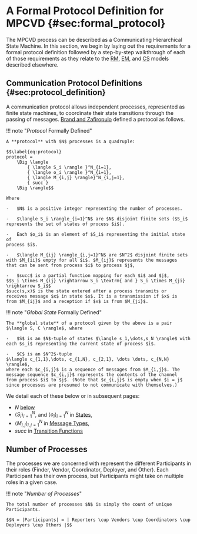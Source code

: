 # A Formal Protocol Definition for MPCVD {#sec:formal_protocol}

The MPCVD process can be described as a Communicating Hierarchical State Machine.
In this section, we begin by laying out the requirements for a formal protocol
definition followed by a step-by-step walkthrough of each of those requirements
as they relate to the [RM](/topics/process_models/rm/), [EM](/topics/process_models/em/), and [CS](/topics/process_models/cs/)
models described elsewhere.

## Communication Protocol Definitions {#sec:protocol_definition}

A communication protocol allows independent processes, represented as finite state machines, to coordinate their state 
transitions through the passing of messages. [Brand and Zafiropulo](https://doi.org/10.1145/322374.322380) defined
a protocol as follows. 

!!! note "_Protocol_ Formally Defined"

    A **protocol** with $N$ processes is a quadruple:

    $$\label{eq:protocol}
    protocol = 
        \Big \langle 
            { \langle S_i \rangle }^N_{i=1}, 
            { \langle o_i \rangle }^N_{i=1},
            { \langle M_{i,j} \rangle}^N_{i,j=1},
            { succ }
        \Big \rangle$$

    Where

    -   $N$ is a positive integer representing the number of processes.

    -   $\langle S_i \rangle_{i=1}^N$ are $N$ disjoint finite sets ($S_i$
    represents the set of states of process $i$).

    -   Each $o_i$ is an element of $S_i$ representing the initial state of
    process $i$.

    -   $\langle M_{ij} \rangle_{i,j=1}^N$ are $N^2$ disjoint finite sets
    with $M_{ii}$ empty for all $i$. $M_{ij}$ represents the messages
    that can be sent from process $i$ to process $j$,

    -   $succ$ is a partial function mapping for each $i$ and $j$,
    $$S_i \times M_{ij} \rightarrow S_i \textrm{ and } S_i \times M_{ji} \rightarrow S_i$$
    $succ(s,x)$ is the state entered after a process transmits or
    receives message $x$ in state $s$. It is a transmission if $x$ is
    from $M_{ij}$ and a reception if $x$ is from $M_{ji}$.

!!! note "_Global State_ Formally Defined"

    The **global state** of a protocol given by the above is a pair $\langle S, C \rangle$, where

    -   $S$ is an $N$-tuple of states $\langle s_1,\dots,s_N \rangle$ with
    each $s_i$ representing the current state of process $i$.

    -   $C$ is an $N^2$-tuple
    $\langle c_{1,1},\dots, c_{1,N}, c_{2,1}, \dots \dots, c_{N,N} \rangle$,
    where each $c_{i,j}$ is a sequence of messages from $M_{i,j}$. The
    message sequence $c_{i,j}$ represents the contents of the channel
    from process $i$ to $j$. (Note that $c_{i,j}$ is empty when $i = j$
    since processes are presumed to not communicate with themselves.)

We detail each of these below or in subsequent pages:

- $N$ [below](#number-of-processes)
- ${ \langle S_i \rangle}^N_{i=1}$, and ${ \langle o_i \rangle }^N_{i=1}$ in [States](/reference/formal_protocol/states/),
- ${ \langle M_{i,j} \rangle }^N_{i,j=1}$ in [Message Types](/reference/formal_protocol/messages/),
- ${ succ }$ in [Transition Functions](/reference/formal_protocol/transitions/)

## Number of Processes

The processes we are concerned with represent the different Participants
in their roles (Finder, Vendor, Coordinator, Deployer, and Other). Each
Participant has their own process, but Participants might take on
multiple roles in a given case.

!!! note "_Number of Processes_"

    The total number of processes $N$ is simply the count of unique Participants.

    $$N = |Participants| = | Reporters \cup Vendors \cup Coordinators \cup Deployers \cup Others |$$


